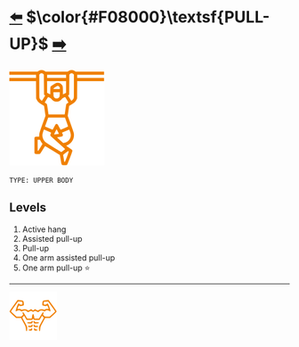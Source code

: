 # [:arrow_left:][prev] $\color{#F08000}\textsf{PULL-UP}$ [:arrow_right:][next]

![icon]

`TYPE: UPPER BODY`

## Levels

1. Active hang
2. Assisted pull-up
3. Pull-up
4. One arm assisted pull-up
5. One arm pull-up :star:

---

[![abs](../icons/six_pack_little.svg)](../training-1.md "Training 1")

<!-- predefined -->
[next]: push-up.md "Push-up"
[prev]: abdominal.md "Abdominal"

<!-- icons -->
[icon]: ../icons/pull-up.svg
